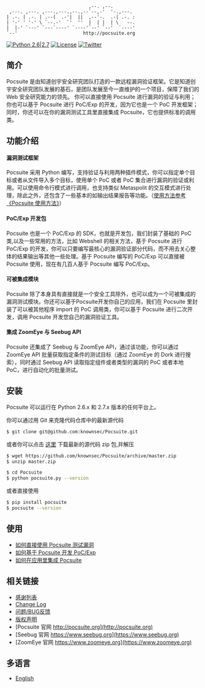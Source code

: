 
```
                              ,--. ,--.
 ,---. ,---. ,---.,---.,--.,--`--,-'  '-.,---.
| .-. | .-. | .--(  .-'|  ||  ,--'-.  .-| .-. :
| '-' ' '-' \ `--.-'  `'  ''  |  | |  | \   --.
|  |-' `---' `---`----' `----'`--' `--'  `----'
`--'                        http://pocsuite.org
```

[![Python 2.6|2.7](https://img.shields.io/badge/python-2.6|2.7-yellow.svg)](https://www.python.org/) [![License](https://img.shields.io/badge/license-GPLv2-red.svg)](https://raw.githubusercontent.com/knownsec/Pocsuite/master/docs/COPYING) [![Twitter](https://img.shields.io/badge/twitter-@seebug-blue.svg)](https://twitter.com/sebug)

简介
----
Pocsuite 是由知道创宇安全研究团队打造的一款远程漏洞验证框架。它是知道创宇安全研究团队发展的基石，是团队发展至今一直维护的一个项目，保障了我们的 Web 安全研究能力的领先。
你可以直接使用 Pocsuite 进行漏洞的验证与利用；你也可以基于 Pocsuite 进行 PoC/Exp 的开发，因为它也是一个 PoC 开发框架；同时，你还可以在你的漏洞测试工具里直接集成 Pocsuite，它也提供标准的调用类。


功能介绍
---------

#### 漏洞测试框架
Pocsuite 采用 Python 编写，支持验证与利用两种插件模式，你可以指定单个目标或者从文件导入多个目标，使用单个 PoC 或者 PoC 集合进行漏洞的验证或利用。可以使用命令行模式进行调用，也支持类似 Metaspolit 的交互模式进行处理，除此之外，还包含了一些基本的如输出结果报告等功能。（[使用方法参考《Pocsuite 使用方法》](./docs/USAGE.md)）

#### PoC/Exp 开发包
Pocsuite 也是一个 PoC/Exp 的 SDK，也就是开发包，我们封装了基础的 PoC 类,以及一些常用的方法，比如 Webshell 的相关方法，基于 Pocsuite 进行 PoC/Exp 的开发，你可以只要编写最核心的漏洞验证部分代码，而不用去关心整体的结果输出等其他一些处理。基于 Pocsuite 编写的 PoC/Exp 可以直接被 Pocsuite 使用，现在有几百人基于 Pocsuite 编写 PoC/Exp。

#### 可被集成模块
Pocsuite 除了本身具有直接就是一个安全工具除外，也可以成为一个可被集成的漏洞测试模块。你还可以基于Pocsuite开发你自己的应用，我们在 Pocsuite 里封装了可以被其他程序 import 的 PoC 调用类，你可以基于 Pocsuite 进行二次开发，调用 Pocsuite 开发您自己的漏洞验证工具。

#### 集成 ZoomEye 与 Seebug API
Pocsuite 还集成了 Seebug 与 ZoomEye API，通过该功能，你可以通过 ZoomEye API 批量获取指定条件的测试目标（通过 ZoomEye 的 Dork 进行搜索），同时通过 Seebug API 读取指定组件或者类型的漏洞的 PoC 或者本地 PoC，进行自动化的批量测试。

安装
-----
Pocsuite 可以运行在 Python 2.6.x 和 2.7.x 版本的任何平台上。

你可以通过用 Git 来克隆代码仓库中的最新源代码

``` bash
$ git clone git@github.com:knownsec/Pocsuite.git
```
或者你可以点击 [这里](https://github.com/knownsec/Pocsuite/archive/master.zip) 下载最新的源代码 zip 包,并解压

``` bash
$ wget https://github.com/knownsec/Pocsuite/archive/master.zip
$ unzip master.zip
```

``` bash
$ cd Pocsuite
$ python pocsuite.py --version
```

或者直接使用

``` bash
$ pip install pocsuite
$ pocsuite --version
```

使用
------
* [如何直接使用 Pocsuite 测试漏洞](./docs/USAGE.md)
* [如何基于 Pocsuite 开发 PoC/Exp](./docs/CODING.md)
* [如何在应用里集成 Pocsuite](./docs/INTEGRATE.md)

相关链接
---------
* [感谢列表](./docs/THANKS.md)
* [Change Log](./docs/CHANGELOG.md)
* [问题/BUG反馈](https://github.com/knownsec/Pocsuite/issues)
* [版权声明](./docs/COPYING)
* [Pocsuite 官网 http://pocsuite.org](http://pocsuite.org)
* [Seebug 官网 https://www.seebug.org](https://www.seebug.org)
* [ZoomEye 官网 https://www.zoomeye.org](https://www.zoomeye.org)

多语言
-------
* [English](./docs/translations/README-en.md)

